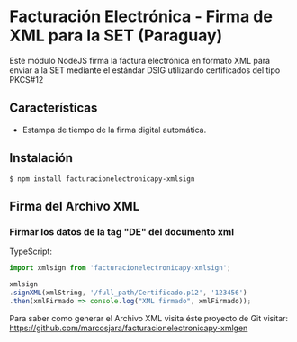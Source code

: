 # Facturación Electrónica - Firma de XML para la SET (Paraguay)
Este módulo NodeJS firma la factura electrónica en formato XML para enviar a la SET mediante el estándar DSIG utilizando certificados del tipo PKCS#12

## Características
- Estampa de tiempo de la firma digital automática.

## Instalación

```
$ npm install facturacionelectronicapy-xmlsign
```

## Firma del Archivo XML

### Firmar los datos de la tag "DE" del documento xml

TypeScript:
```typescript
import xmlsign from 'facturacionelectronicapy-xmlsign';

xmlsign
.signXML(xmlString, '/full_path/Certificado.p12', '123456')
.then(xmlFirmado => console.log("XML firmado", xmlFirmado));

```

Para saber como generar el Archivo XML visita éste proyecto de Git visitar: 
https://github.com/marcosjara/facturacionelectronicapy-xmlgen
